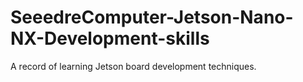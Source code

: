 # SeeedreComputer-Jetson-Nano-NX-Development-skills
A record of learning Jetson board development techniques.











